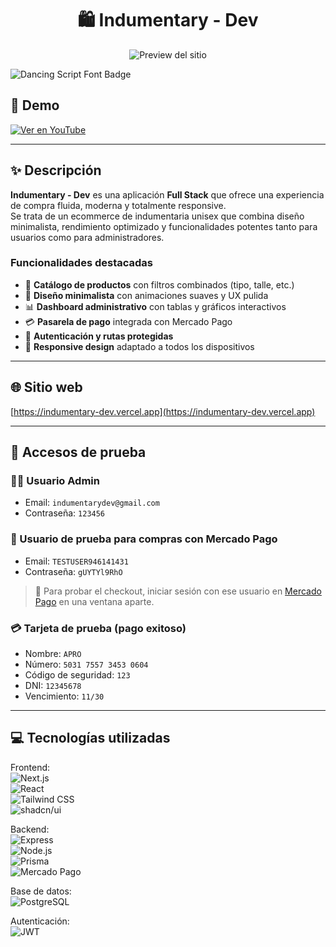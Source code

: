
<h1 align="center">🛍️ Indumentary - Dev</h1>

<p align="center">
  <img src="https://pupg9bg1u4.ufs.sh/f/A2YaVsLjA0xgV8U6WEBaWXuYqhx06yEBKJvRdI3PQbg7Coe1" alt="Preview del sitio" />
</p>

![Dancing Script Font Badge](https://img.shields.io/badge/font-Dancing_Script-ff69b4?style=flat&logo=googlefonts)

## 🎥 Demo

[![Ver en YouTube](https://img.youtube.com/vi/fWcbTlGAeiQ/0.jpg)](https://youtu.be/fWcbTlGAeiQ)

---

## ✨ Descripción

**Indumentary - Dev** es una aplicación **Full Stack** que ofrece una experiencia de compra fluida, moderna y totalmente responsive.  
Se trata de un ecommerce de indumentaria unisex que combina diseño minimalista, rendimiento optimizado y funcionalidades potentes tanto para usuarios como para administradores.

### Funcionalidades destacadas

- 🛒 **Catálogo de productos** con filtros combinados (tipo, talle, etc.)
- 🎨 **Diseño minimalista** con animaciones suaves y UX pulida
- 📊 **Dashboard administrativo** con tablas y gráficos interactivos
- 💳 **Pasarela de pago** integrada con Mercado Pago
- 🔐 **Autenticación y rutas protegidas**
- 📱 **Responsive design** adaptado a todos los dispositivos

---

## 🌐 Sitio web

[https://indumentary-dev.vercel.app](https://indumentary-dev.vercel.app)

---

## 🧪 Accesos de prueba

### 🧑‍💼 Usuario Admin

- Email: `indumentarydev@gmail.com`
- Contraseña: `123456`

### 🛒 Usuario de prueba para compras con Mercado Pago

- Email: `TESTUSER946141431`
- Contraseña: `gUYTYl9RhO`

> 🔐 Para probar el checkout, iniciar sesión con ese usuario en [Mercado Pago](https://www.mercadopago.com.ar/) en una ventana aparte.

### 💳 Tarjeta de prueba (pago exitoso)

- Nombre: `APRO`
- Número: `5031 7557 3453 0604`
- Código de seguridad: `123`
- DNI: `12345678`
- Vencimiento: `11/30`

---

## 💻 Tecnologías utilizadas

Frontend:  
![Next.js](https://img.shields.io/badge/-000?logo=next.js&logoColor=white)  
![React](https://img.shields.io/badge/-20232a?logo=react)  
![Tailwind CSS](https://img.shields.io/badge/-06b6d4?logo=tailwind-css)  
![shadcn/ui](https://img.shields.io/badge/-111827?logo=storybook&logoColor=white)

Backend:  
![Express](https://img.shields.io/badge/-404d59?logo=express)  
![Node.js](https://img.shields.io/badge/-339933?logo=node.js)  
![Prisma](https://img.shields.io/badge/-2D3748?logo=prisma)  
![Mercado Pago](https://img.shields.io/badge/-009ee3?logo=mercadopago&logoColor=white)

Base de datos:  
![PostgreSQL](https://img.shields.io/badge/-4169e1?logo=postgresql&logoColor=white)

Autenticación:  
![JWT](https://img.shields.io/badge/-black?logo=jsonwebtokens)
